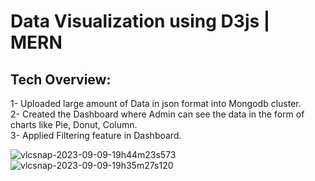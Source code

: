 # Data Visualization using D3js | MERN 

## Tech Overview:
1- Uploaded large amount of Data in json format into Mongodb cluster.<br/>
2- Created the Dashboard where Admin can see the data in the form of charts like Pie, Donut, Column.<br/>
3- Applied Filtering feature in Dashboard.

![vlcsnap-2023-09-09-19h44m23s573](https://github.com/Kris248/BlackCoffer-Inrernship/assets/92295923/e8bf3012-4aa4-4ae7-87af-999429b68c99)
![vlcsnap-2023-09-09-19h35m27s120](https://github.com/Kris248/BlackCoffer-Inrernship/assets/92295923/d9cd74c0-4b09-40fd-bf36-d02341de952a)
